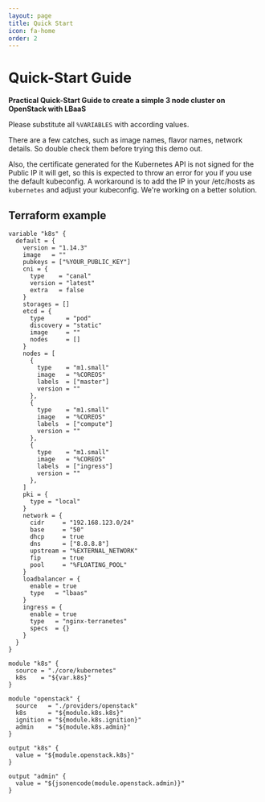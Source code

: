 ```yaml
---
layout: page
title: Quick Start
icon: fa-home
order: 2
---
```


# Quick-Start Guide

**Practical Quick-Start Guide to create a simple 3 node cluster on OpenStack with LBaaS**

Please substitute all `%VARIABLES` with according values.

There are a few catches, such as image names, flavor names, network details. So double check them before trying this demo out.

Also, the certificate generated for the Kubernetes API is not signed for the Public IP it will get, so this is expected to throw an error for you if you use the default kubeconfig.
A workaround is to add the IP in your /etc/hosts as `kubernetes` and adjust your kubeconfig.
We're working on a better solution.

## Terraform example

```
variable "k8s" {
  default = {
    version = "1.14.3"
    image   = ""
    pubkeys = ["%YOUR_PUBLIC_KEY"]
    cni = {
      type    = "canal"
      version = "latest"
      extra   = false
    }
    storages = []
    etcd = {
      type      = "pod"
      discovery = "static"
      image     = ""
      nodes     = []
    }
    nodes = [
      {
        type    = "m1.small"
        image   = "%COREOS"
        labels  = ["master"]
        version = ""
      },
      {
        type    = "m1.small"
        image   = "%COREOS"
        labels  = ["compute"]
        version = ""
      },
      {
        type    = "m1.small"
        image   = "%COREOS"
        labels  = ["ingress"]
        version = ""
      },
    ]
    pki = {
      type = "local"
    }
    network = {
      cidr     = "192.168.123.0/24"
      base     = "50"
      dhcp     = true
      dns      = ["8.8.8.8"]
      upstream = "%EXTERNAL_NETWORK"
      fip      = true
      pool     = "%FLOATING_POOL"
    }
    loadbalancer = {
      enable = true
      type   = "lbaas"
    }
    ingress = {
      enable = true
      type   = "nginx-terranetes"
      specs  = {}
    }
  }
}

module "k8s" {
  source = "./core/kubernetes"
  k8s    = "${var.k8s}"
}

module "openstack" {
  source   = "./providers/openstack"
  k8s      = "${module.k8s.k8s}"
  ignition = "${module.k8s.ignition}"
  admin    = "${module.k8s.admin}"
}

output "k8s" {
  value = "${module.openstack.k8s}"
}

output "admin" {
  value = "${jsonencode(module.openstack.admin)}"
}
```